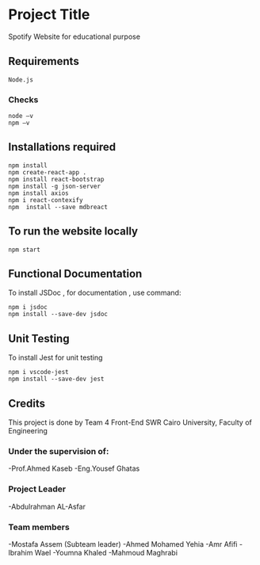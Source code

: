 # Project Title

Spotify Website for educational purpose 

## Requirements 
```
Node.js
```

### Checks
```
node –v
npm –v
```

## Installations required 
```
npm install
npm create-react-app .
npm install react-bootstrap
npm install -g json-server
npm install axios
npm i react-contexify
npm  install --save mdbreact
```
## To run the website locally
```
npm start
```

## Functional Documentation 
To install JSDoc , for documentation , use command:
```
npm i jsdoc 
npm install --save-dev jsdoc
```

## Unit Testing 
To install Jest for unit testing 
```
npm i vscode-jest 
npm install --save-dev jest
```

## Credits 
This project is done by Team 4 Front-End SWR Cairo University, Faculty of Engineering 
### Under the supervision of:
-Prof.Ahmed Kaseb
-Eng.Yousef Ghatas
### Project Leader
-Abdulrahman AL-Asfar
### Team members
-Mostafa Assem (Subteam leader)
-Ahmed Mohamed Yehia
-Amr Afifi
-Ibrahim Wael
-Youmna Khaled
-Mahmoud Maghrabi
